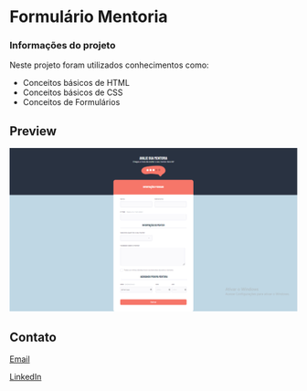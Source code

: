 
# Formulário Mentoria


### Informações do projeto

Neste projeto foram utilizados conhecimentos como:
- Conceitos básicos de HTML
- Conceitos básicos de CSS
- Conceitos de Formulários


## Preview

![Preview da página de mentoria](https://github.com/vini120889/Recriando-formularios2/blob/main/image/preview.png)
## Contato

[Email](mailto:vini.cius@uol.com.br)

[LinkedIn](https://www.linkedin.com/in/vinicius-azevedo-de-carvalho-14701375/)
